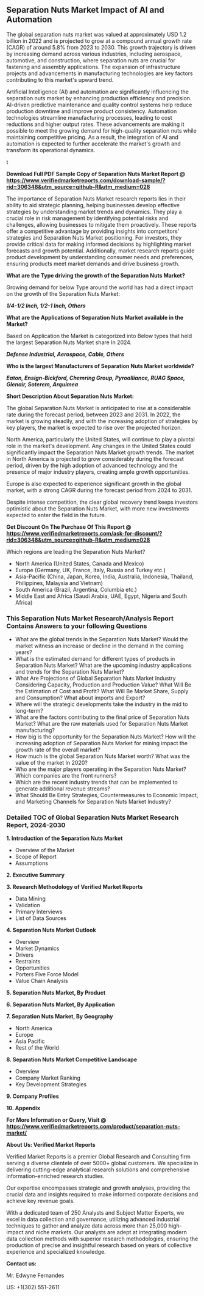 <h2>Separation Nuts Market Impact of AI and Automation</h2><p>The global separation nuts market was valued at approximately USD 1.2 billion in 2022 and is projected to grow at a compound annual growth rate (CAGR) of around 5.8% from 2023 to 2030. This growth trajectory is driven by increasing demand across various industries, including aerospace, automotive, and construction, where separation nuts are crucial for fastening and assembly applications. The expansion of infrastructure projects and advancements in manufacturing technologies are key factors contributing to this market's upward trend.</p><p>Artificial Intelligence (AI) and automation are significantly influencing the separation nuts market by enhancing production efficiency and precision. AI-driven predictive maintenance and quality control systems help reduce production downtime and improve product consistency. Automation technologies streamline manufacturing processes, leading to cost reductions and higher output rates. These advancements are making it possible to meet the growing demand for high-quality separation nuts while maintaining competitive pricing. As a result, the integration of AI and automation is expected to further accelerate the market's growth and transform its operational dynamics.</p>t</p><p id="" class=""><strong>Download Full PDF Sample Copy of Separation Nuts Market Report @ <a href="https://www.verifiedmarketreports.com/download-sample/?rid=306348&utm_source=github-R&utm_medium=028" target="_blank">https://www.verifiedmarketreports.com/download-sample/?rid=306348&utm_source=github-R&utm_medium=028</a></strong></p><p>The importance of&nbsp;Separation Nuts Market research reports lies in their ability to aid strategic planning, helping businesses develop effective strategies by understanding market trends and dynamics. They play a crucial role in risk management by identifying potential risks and challenges, allowing businesses to mitigate them proactively. These reports offer a competitive advantage by providing insights into competitors' strategies and Separation Nuts Market positioning. For investors, they provide critical data for making informed decisions by highlighting market forecasts and growth potential. Additionally, market research reports guide product development by understanding consumer needs and preferences, ensuring products meet market demands and drive business growth.</p><p><strong>What are the&nbsp;Type driving the growth of the Separation Nuts Market?</strong></p><p id="" class="">Growing demand for below Type around the world has had a direct impact on the growth of the Separation Nuts Market:</p><em><strong>1/4-1/2 Inch, 1/2-1 Inch, Others</strong></em></p><strong>What are the&nbsp;Applications&nbsp;of Separation Nuts Market available in the Market?</strong></p><p id="" class="">Based on Application the Market is categorized into Below types that held the largest Separation Nuts Market share In 2024.</p><em><strong>Defense Industrial, Aerospace, Cable, Others</strong></em></p><strong>Who is the largest Manufacturers of Separation Nuts Market worldwide?</strong></p><p><em><strong>Eaton, Ensign-Bickford, Chemring Group, Pyroalliance, RUAG Space, Glenair, Soterem, Arquimea</strong></em></p><p id="" class=""><strong>Short Description About Separation Nuts Market:</strong></p><p>The global Separation Nuts Market is anticipated to rise at a considerable rate during the forecast period, between 2023 and 2031. In 2022, the market is growing steadily, and with the increasing adoption of strategies by key players, the market is expected to rise over the projected horizon.</p><p>North America, particularly the United States, will continue to play a pivotal role in the market's development. Any changes in the United States could significantly impact the Separation Nuts Market growth trends. The market in North America is projected to grow considerably during the forecast period, driven by the high adoption of advanced technology and the presence of major industry players, creating ample growth opportunities.</p><p>Europe is also expected to experience significant growth in the global market, with a strong CAGR during the forecast period from 2024 to 2031.</p><p>Despite intense competition, the clear global recovery trend keeps investors optimistic about the Separation Nuts Market, with more new investments expected to enter the field in the future.</p><p id="" class=""><strong>Get Discount On The Purchase Of This Report @ <a href="https://www.verifiedmarketreports.com/ask-for-discount/?rid=306348&utm_source=github-R&utm_medium=028" target="_blank">https://www.verifiedmarketreports.com/ask-for-discount/?rid=306348&utm_source=github-R&utm_medium=028</a></strong></p>Which regions are leading the Separation Nuts Market?</p><ul><li>North America (United States, Canada and Mexico)</li><li>Europe (Germany, UK, France, Italy, Russia and Turkey etc.)</li><li>Asia-Pacific (China, Japan, Korea, India, Australia, Indonesia, Thailand, Philippines, Malaysia and Vietnam)</li><li>South America (Brazil, Argentina, Columbia etc.)</li><li>Middle East and Africa (Saudi Arabia, UAE, Egypt, Nigeria and South Africa)</li></ul><h3 id="" class="">This Separation Nuts Market Research/Analysis Report Contains Answers to your following Questions</h3><ul><li>What are the global trends in the Separation Nuts Market? Would the market witness an increase or decline in the demand in the coming years?</li><li>What is the estimated demand for different types of products in Separation Nuts Market? What are the upcoming industry applications and trends for the Separation Nuts Market?</li><li>What Are Projections of Global Separation Nuts Market Industry Considering Capacity, Production and Production Value? What Will Be the Estimation of Cost and Profit? What Will Be Market Share, Supply and Consumption? What about imports and Export?</li><li>Where will the strategic developments take the industry in the mid to long-term?</li><li>What are the factors contributing to the final price of Separation Nuts Market? What are the raw materials used for Separation Nuts Market manufacturing?</li><li>How big is the opportunity for the Separation Nuts Market? How will the increasing adoption of Separation Nuts Market for mining impact the growth rate of the overall market?</li><li>How much is the global Separation Nuts Market worth? What was the value of the market In 2020?</li><li>Who are the major players operating in the Separation Nuts Market? Which companies are the front runners?</li><li>Which are the recent industry trends that can be implemented to generate additional revenue streams?</li><li>What Should Be Entry Strategies, Countermeasures to Economic Impact, and Marketing Channels for Separation Nuts Market Industry?</li></ul><h3 id="" class="">Detailed TOC of Global Separation Nuts Market Research Report, 2024-2030</h3><p id="" class=""><strong>1. Introduction of the Separation Nuts Market</strong></p><ul><li>Overview of the Market</li><li>Scope of Report</li><li>Assumptions</li></ul><p id="" class=""><strong>2. Executive Summary</strong></p><p id="" class=""><strong>3. Research Methodology of Verified Market Reports</strong></p><ul><li>Data Mining</li><li>Validation</li><li>Primary Interviews</li><li>List of Data Sources</li></ul><p id="" class=""><strong>4. Separation Nuts Market Outlook</strong></p><ul><li>Overview</li><li>Market Dynamics</li><li>Drivers</li><li>Restraints</li><li>Opportunities</li><li>Porters Five Force Model</li><li>Value Chain Analysis</li></ul><p id="" class=""><strong>5. Separation Nuts Market, By Product</strong></p><p id="" class=""><strong>6. Separation Nuts Market, By Application</strong></p><p id="" class=""><strong>7. Separation Nuts Market, By Geography</strong></p><ul><li>North America</li><li>Europe</li><li>Asia Pacific</li><li>Rest of the World</li></ul><p id="" class=""><strong>8. Separation Nuts Market Competitive Landscape</strong></p><ul><li>Overview</li><li>Company Market Ranking</li><li>Key Development Strategies</li></ul><p id="" class=""><strong>9. Company Profiles</strong></p><p id="" class=""><strong>10. Appendix</strong></p><p id="" class=""><strong>For More Information or Query, Visit @ <a href="https://www.verifiedmarketreports.com/product/separation-nuts-market/" target="_blank">https://www.verifiedmarketreports.com/product/separation-nuts-market/</a></strong></p><p id="" class=""><strong>About Us: Verified Market Reports</strong></p><p id="" class="">Verified Market Reports is a premier Global Research and Consulting firm serving a diverse clientele of over 5000+ global customers. We specialize in delivering cutting-edge analytical research solutions and comprehensive information-enriched research studies.</p><p id="" class="">Our expertise encompasses strategic and growth analyses, providing the crucial data and insights required to make informed corporate decisions and achieve key revenue goals.</p><p id="" class="">With a dedicated team of 250 Analysts and Subject Matter Experts, we excel in data collection and governance, utilizing advanced industrial techniques to gather and analyze data across more than 25,000 high-impact and niche markets. Our analysts are adept at integrating modern data collection methods with superior research methodologies, ensuring the production of precise and insightful research based on years of collective experience and specialized knowledge.</p><p id="" class=""><strong>Contact us:</strong></p><p id="" class="">Mr. Edwyne Fernandes</p><p id="" class="">US: +1(302) 551-2611</p>